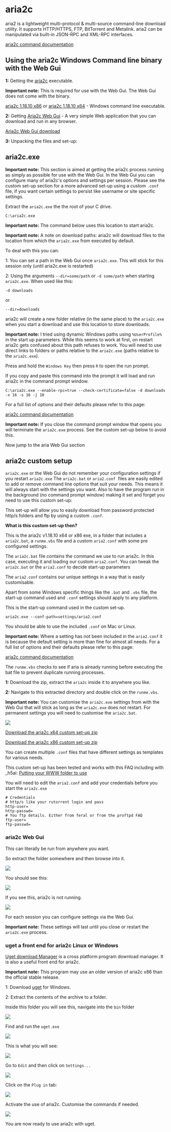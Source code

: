aria2c
======

  
aria2 is a lightweight multi-protocol & multi-source command-line download utility. It supports HTTP/HTTPS, FTP, BitTorrent and Metalink. aria2 can be manipulated via built-in JSON-RPC and XML-RPC interfaces.  
  
[aria2c command documentation](http://aria2.sourceforge.net/manual/en/html/aria2c.html)  
  

Using the aria2c Windows Command line binary with the Web Gui
-------------------------------------------------------------

  
**1:** Getting the [aria2c](http://aria2.sourceforge.net/) executable.  
  
**Important note:** This is required for use with the Web Gui. The Web Gui does not come with the binary.  
  
[aria2c 1.18.10 x86](http://downloads.sourceforge.net/project/aria2/stable/aria2-1.18.10/aria2-1.18.10-win-32bit-build1.zip) or [aria2c 1.18.10 x64](http://downloads.sourceforge.net/project/aria2/stable/aria2-1.18.10/aria2-1.18.10-win-64bit-build1.zip) - Windows command line executable.  
  
**2:** Getting [Aria2c Web Gui](https://github.com/ziahamza/webui-aria2/) - A very simple Web application that you can download and run in any browser.  
  
[Aria2c Web Gui download](https://github.com/ziahamza/webui-aria2/archive/master.zip)  
  
**3:** Unpacking the files and set-up:  
  

aria2c.exe
----------

  
**Important note:** This section is aimed at getting the aria2c process running as simply as possible for use with the Web Gui. In the Web Gui you can configure many of aria2c's options and settings per session. Please see the custom set-up section for a more advanced set-up using a custom `.conf` file, if you want certain settings to persist like username or site specific settings.  
  
Extract the `aria2c.exe` the the root of your C drive.  
  

    C:\aria2c.exe

  
**Important note:** The command below uses this location to start aria2c.  
  
**Important note:** A note on download paths: aria2c will download files to the location from which the `aria2c.exe` from executed by default.  
  
To deal with this you can:  
  
1: You can set a path in the Web Gui once `aria2c.exe`. This will stick for this session only (until aria2c.exe is restarted)  
  
2: Using the arguments `--dir=some/path` or `-d some/path` when starting `aria2c.exe`. When used like this:  
  

    -d downloads

  
or  
  

    --dir=downloads

  
aria2c will create a new folder relative (in the same place) to the `aria2c.exe` when you start a download and use this location to store downloads.  
  
**Important note:** I tried using dynamic Windows paths using `%UserProfile%` in the start up parameters. While this seems to work at first, on restart aria2c gets confused about this path refuses to work. You will need to use direct links to folders or paths relative to the `aria2c.exe` (paths relative to the `aria2c.exe`).  
  
Press and hold the `Windows Key` then press `R` to open the run prompt.  
  
If you copy and paste this command into the prompt it will load and run aria2c in the command prompt window.  
  

    C:\aria2c.exe --enable-rpc=true --check-certificate=false -d downloads -x 16 -s 16 -j 10

  
For a full list of options and their defaults please refer to this page:  
  
[aria2c command documentation](http://aria2.sourceforge.net/manual/en/html/aria2c.html)  
  
**Important note:** If you close the command prompt window that opens you will terminate the `aria2c.exe` process. See the custom set-up below to avoid this.  
  
Now jump to the aria Web Gui section  
  

aria2c custom setup
-------------------

  
`aria2c.exe` or the Web Gui do not remember your configuration settings if you restart `aria2c.exe` The `aria2c.bat` or `aria2.conf`  files are easily edited to add or remove command line options that suit your needs. This means it will always start with the settings you want. Also to have the program run in the background (no command prompt window) making it set and forget you need to use this custom set-up:  
  
This set-up will allow you to easily download from password protected http/s folders and ftp by using a custom `.conf`.  
  
**What is this custom set-up then?**  
  
This is the aria2c v1.18.10 x64 or x86 exe, in a folder that includes a `aria2c.bat`, a `runme.vbs` file and a custom `aria2.conf` with some pre configured settings.  
  
The `aria2c.bat` file contains the command we use to run aria2c. In this case, executing it and loading our custom `aria2.conf`. You can tweak the `aria2c.bat` or the `aria2.conf` to decide start-up parameters  
  
The `aria2.conf` contains our unique settings in a way that is easily customisable.  
  
Apart from some Windows specific things like the `.bat` and `.vbs` file, the start-up command used and `.conf` settings should apply to any platform.  
  
This is the start-up command used in the custom set-up.  
  

    aria2c.exe --conf-path=settings/aria2.conf

  
You should be able to use the included `.conf` on Mac or Linux.  
  
**Important note:** Where a setting has not been included in the `aria2.conf` it is because the default setting is more than fine for almost all needs. For a full list of options and their defaults please refer to this page:  
  
[aria2c command documentation](http://aria2.sourceforge.net/manual/en/html/aria2c.html)  
  
The `runme.vbs` checks to see if aria is already running before executing the bat file to prevent duplicate running processes.  
  
**1:** Download the zip, extract the `aria2c` inside it to anywhere you like.  
  
**2:** Navigate to this extracted directory and double click on the `runme.vbs`.  
  
**Important note:** You can customise the `aria2c.exe` settings from with the Web Gui that will stick as long as the `aria2c.exe` does not restart. For permanent settings you will need to customise the `aria2c.bat`.  
  
![](https://raw.github.com/feralhosting/feralfilehosting/master/Feral%20Wiki/Other%20software/aria2c/aria2ccustom.png)  
  
[Download the aria2c x64 custom set-up zip](http://git.io/aNq7DA)  
  
[Download the aria2c x86 custom set-up zip](http://git.io/YBHVGA)  
  
You can create multiple `.conf` files that have different settings as templates for various needs.  
  
This custom set-up has been tested and works with this FAQ including with \_h5ai: [Putting your WWW folder to use](https://www.feralhosting.com/faq/view?question=20)  
  
You will need to edit the `aria2.conf` and add your credentials before you start the `aria2c.exe`  
  

    # Credentials
    # http/s like your rutorrent login and pass
    http-user=
    http-passwd=
    # You ftp details. Either from feral or from the proftpd FAQ
    ftp-user=
    ftp-passwd=

  

### aria2c Web Gui

  
This can literally be run from anywhere you want.  
  
So extract the folder somewhere and then browse into it.  
  
![](https://raw.github.com/feralhosting/feralfilehosting/master/Feral%20Wiki/Other%20software/aria2c/webgui.png)  
  
You should see this:  
  
![](https://raw.github.com/feralhosting/feralfilehosting/master/Feral%20Wiki/Other%20software/aria2c/webguisuccess.png)  
  
If you see this, aria2c is not running.  
  
![](https://raw.github.com/feralhosting/feralfilehosting/master/Feral%20Wiki/Other%20software/aria2c/webguifail.png)  
  
For each session you can configure settings via the Web Gui.  
  
**Important note:** These settings will last until you close or restart the `aria2c.exe` process.  
  

### uget a front end for aria2c Linux or Windows

  
[Uget download Manager](http://ugetdm.com/) is a cross platform program download manager. It is also a useful front end for aria2c.  
  
**Important note:** This program may use an older version of aria2c x86 than the official stable release.  
  
1: Download [uget](http://sourceforge.net/projects/urlget/files/latest/download?source=files) for Windows.  
  
2: Extract the contents of the archive to a folder.  
  
Inside this folder you will see this, navigate into the `bin` folder  
  
![](https://raw.github.com/feralhosting/feralfilehosting/master/Feral%20Wiki/Other%20software/aria2c/uget1.png)  
  
Find and run the `uget.exe`  
  
![](https://raw.github.com/feralhosting/feralfilehosting/master/Feral%20Wiki/Other%20software/aria2c/uget2.png)  
  
This is what you will see:  
  
![](https://raw.github.com/feralhosting/feralfilehosting/master/Feral%20Wiki/Other%20software/aria2c/uget3.png)  
  
Go to `Edit` and then click on `Settings...`  
  
![](https://raw.github.com/feralhosting/feralfilehosting/master/Feral%20Wiki/Other%20software/aria2c/uget4.png)  
  
Click on the `Plug in` tab:  
  
![](https://raw.github.com/feralhosting/feralfilehosting/master/Feral%20Wiki/Other%20software/aria2c/uget5.png)  
  
Activate the use of aria2c. Customise the commands if needed.  
  
![](https://raw.github.com/feralhosting/feralfilehosting/master/Feral%20Wiki/Other%20software/aria2c/uget6.png)  
  
You are now ready to use aria2c with uget.  
  

